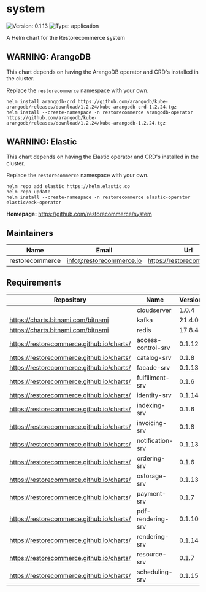 # system

![Version: 0.1.13](https://img.shields.io/badge/Version-0.1.13-informational?style=flat-square) ![Type: application](https://img.shields.io/badge/Type-application-informational?style=flat-square)

A Helm chart for the Restorecommerce system

## WARNING: ArangoDB

This chart depends on having the ArangoDB operator and CRD's installed in the cluster.

Replace the `restorecommerce` namespace with your own.

```shell
helm install arangodb-crd https://github.com/arangodb/kube-arangodb/releases/download/1.2.24/kube-arangodb-crd-1.2.24.tgz
helm install --create-namespace -n restorecommerce arangodb-operator https://github.com/arangodb/kube-arangodb/releases/download/1.2.24/kube-arangodb-1.2.24.tgz
```

## WARNING: Elastic

This chart depends on having the Elastic operator and CRD's installed in the cluster.

Replace the `restorecommerce` namespace with your own.

```shell
helm repo add elastic https://helm.elastic.co
helm repo update
helm install --create-namespace -n restorecommerce elastic-operator elastic/eck-operator
```

**Homepage:** <https://github.com/restorecommerce/system>

## Maintainers

| Name | Email | Url |
| ---- | ------ | --- |
| restorecommerce | info@restorecommerce.io | https://restorecommerce.io/ |

## Requirements

| Repository | Name | Version |
|------------|------|---------|
|  | cloudserver | 1.0.4 |
| https://charts.bitnami.com/bitnami | kafka | 21.4.0 |
| https://charts.bitnami.com/bitnami | redis | 17.8.4 |
| https://restorecommerce.github.io/charts/ | access-control-srv | 0.1.12 |
| https://restorecommerce.github.io/charts/ | catalog-srv | 0.1.8 |
| https://restorecommerce.github.io/charts/ | facade-srv | 0.1.13 |
| https://restorecommerce.github.io/charts/ | fulfillment-srv | 0.1.6 |
| https://restorecommerce.github.io/charts/ | identity-srv | 0.1.14 |
| https://restorecommerce.github.io/charts/ | indexing-srv | 0.1.6 |
| https://restorecommerce.github.io/charts/ | invoicing-srv | 0.1.8 |
| https://restorecommerce.github.io/charts/ | notification-srv | 0.1.13 |
| https://restorecommerce.github.io/charts/ | ordering-srv | 0.1.6 |
| https://restorecommerce.github.io/charts/ | ostorage-srv | 0.1.13 |
| https://restorecommerce.github.io/charts/ | payment-srv | 0.1.7 |
| https://restorecommerce.github.io/charts/ | pdf-rendering-srv | 0.1.10 |
| https://restorecommerce.github.io/charts/ | rendering-srv | 0.1.14 |
| https://restorecommerce.github.io/charts/ | resource-srv | 0.1.7 |
| https://restorecommerce.github.io/charts/ | scheduling-srv | 0.1.15 |
